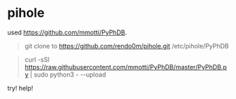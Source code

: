 # pihole

used https://github.com/mmotti/PyPhDB.


> git clone to https://github.com/rendo0m/pihole.git /etc/pihole/PyPhDB

> curl -sSl https://raw.githubusercontent.com/mmotti/PyPhDB/master/PyPhDB.py | sudo python3 - --upload

try! help!

